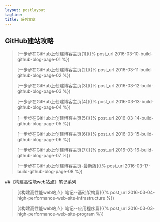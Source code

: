 ```yaml
---
layout: postlayout
tagline:
title: 系列文章
---
```


## GitHub建站攻略

> [一步步在GitHub上创建博客主页(1)]({% post_url 2016-03-10-build-github-blog-page-01 %})
>
> [一步步在GitHub上创建博客主页(2)]({% post_url 2016-03-11-build-github-blog-page-02 %})
>
> [一步步在GitHub上创建博客主页(3)]({% post_url 2016-03-12-build-github-blog-page-03 %})
>
> [一步步在GitHub上创建博客主页(4)]({% post_url 2016-03-13-build-github-blog-page-04 %})
>
> [一步步在GitHub上创建博客主页(5)]({% post_url 2016-03-14-build-github-blog-page-05 %})
> 
> [一步步在GitHub上创建博客主页(6)]({% post_url 2016-03-15-build-github-blog-page-06 %})
> 
> [一步步在GitHub上创建博客主页(7)]({% post_url 2016-03-16-build-github-blog-page-07 %})
>
> [一步步在GitHub上创建博客主页-最新版]({% post_url 2016-03-17-build-github-blog-page-08 %})


##《构建高性能web站点》笔记系列

> [《构建高性能web站点》笔记--基础架构篇]({% post_url 2016-03-04-high-performance-web-site-infrastructure %})
>
> [《构建高性能web站点》笔记--应用程序篇]({% post_url 2016-03-03-high-performance-web-site-program %})